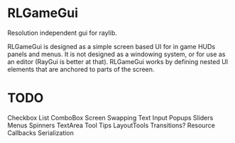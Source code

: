 # RLGameGui
Resolution independent gui for raylib.

RLGameGui is designed as a simple screen based UI for in game HUDs panels and menus. It is not designed as a windowing system, or for use as an editor (RayGui is better at that). RLGameGui works by defining nested UI elements that are anchored to parts of the screen.

# TODO
Checkbox
List
ComboBox
Screen Swapping
Text Input
Popups
Sliders
Menus
Spinners
TextArea
Tool Tips
LayoutTools
Transitions?
Resource Callbacks
Serialization

